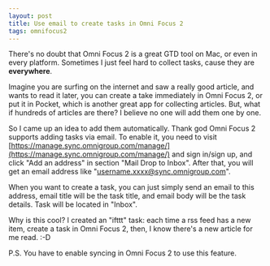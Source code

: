```yaml
---
layout: post
title: Use email to create tasks in Omni Focus 2
tags: omnifocus2
---
```


There's no doubt that Omni Focus 2 is a great GTD tool on Mac, or even in every platform. Sometimes I just feel hard to collect tasks, cause they are **everywhere**.

Imagine you are surfing on the internet and saw a really good article, and wants to read it later, you can create a take immediately in Omni Focus 2, or put it in Pocket, which is another great app for collecting articles. But, what if hundreds of articles are there? I believe no one will add them one by one.

So I came up an idea to add them automatically. Thank god Omni Focus 2 supports adding tasks via email. To enable it, you need to visit [https://manage.sync.omnigroup.com/manage/](https://manage.sync.omnigroup.com/manage/) and sign in/sign up, and click "Add an address" in section "Mail Drop to Inbox". After that, you will get an email address like "username.xxxx@sync.omnigroup.com".

When you want to create a task, you can just simply send an email to this address, email title will be the task title, and email body will be the task details. Task will be located in "Inbox".

Why is this cool? I created an "ifttt" task: each time a rss feed has a new item, create a task in Omni Focus 2, then, I know there's a new article for me read. :-D

P.S. You have to enable syncing in Omni Focus 2 to use this feature.
